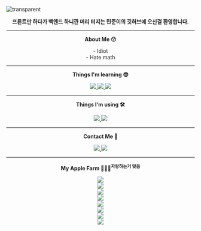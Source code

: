 ![transparent](https://capsule-render.vercel.app/api?type=transparent&fontColor=703ee5&text=MinJun's%20GitHub%20&height=150&fontSize=60&desc=Welcome!&descAlignY=75&descAlign=60)

<p align="center">
    <Strong>프론트만 하다가 백엔드 하니깐 머리 터지는 민준이의 깃허브에 오신걸 환영합니다.</Strong>
</p>

<hr>

<p align="center">
    <Strong>About Me 😗</Strong><br>
</p>

<p align="center">
    - Idiot<br>
    - Hate math
    <br>
</p>

<hr>

<p align="center">
    <Strong>Things I'm learning 😎</Strong><br>
</p>

<p align="center">
    <a href="#" target="_blank">
        <img src="https://img.shields.io/badge/HTML5-E34F26?style=for-the-badge&logo=html5&logoColor=white">
    </a>
    <a href="#" target="_blank">
        <img src="https://img.shields.io/badge/css-1572B6?style=for-the-badge&logo=css3&logoColor=white">
    </a>
    <a href="#" target="_blank">
        <img src="https://img.shields.io/badge/C-283593?style=for-the-badge&logo=C&logoColor=white">
    </a>
    <br>
</p>

<hr>

<p align="center">
    <Strong>Things I'm using 🛠️</Strong><br>
</p>

<p align="center">
    <a href="#" target="_blank">
        <img src="https://img.shields.io/badge/Visual Studio-5C2D91?style=for-the-badge&logo=Visual Studio&logoColor=white">
    </a>
    <a href="#" target="_blank">
        <img src="https://img.shields.io/badge/Visual Studio Code-007ACC?style=for-the-badge&logo=Visual Studio Code&logoColor=white">
    </a>
    <br>
</p>

<hr>

<p align="center">
    <Strong>Contact Me 🥸</Strong><br>
</p>

<p align="center">
    <a href="https://www.instagram.com/" target="_blank">
        <img src="https://img.shields.io/badge/Instagram-E4405F?style=for-the-badge&logo=Instagram&logoColor=white">
    </a>
    <a href="https://www.discord.com/" target="_blank">
        <img src="https://img.shields.io/badge/민준샵9965-5865F2?style=for-the-badge&logo=Instagram&logoColor=white">
    </a>
    <br>
</p>

<hr>

<p align="center">
    <Strong>My Apple Farm 🧑🏻‍💻<sup>자랑하는거 맞음</sup></Strong><br>
</p>

<p align="center">
    <a href="#" target="_blank">
        <img src="https://img.shields.io/badge/Macbook Pro 2021 / 16 inch M1 Pro-000000?style=for-the-badge&logo=Apple&logoColor=white">
    </a><br>
    <a href="#" target="_blank">
        <img src="https://img.shields.io/badge/iPhone 13 Pro / Graphite 128GB-000000?style=for-the-badge&logo=Apple&logoColor=white">
    </a><br>
    <a href="#" target="_blank">
        <img src="https://img.shields.io/badge/Mac Mini 2020 / M1-000000?style=for-the-badge&logo=Apple&logoColor=white">
    </a><br>
    <a href="#" target="_blank">
        <img src="https://img.shields.io/badge/iPad Air 5th Generation / 10.9 inch M1-000000?style=for-the-badge&logo=Apple&logoColor=white">
    </a><br>
    <a href="#" target="_blank">
        <img src="https://img.shields.io/badge/iPad 9th Generation / 10.9 inch A13 Bionic-000000?style=for-the-badge&logo=Apple&logoColor=white">
    </a><br>
    <a href="#" target="_blank">
        <img src="https://img.shields.io/badge/Apple Watch Series 7 / 41mm GPS-000000?style=for-the-badge&logo=Apple&logoColor=white">
    </a><br>
    <a href="#" target="_blank">
        <img src="https://img.shields.io/badge/Magic Keyboard for iPad Air / White-000000?style=for-the-badge&logo=Apple&logoColor=white">
    </a><br>
    <a href="#" target="_blank">
        <img src="https://img.shields.io/badge/Airpods Pro 2019-000000?style=for-the-badge&logo=Apple&logoColor=white">
    </a><br>
    <br>
</p>
